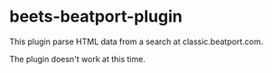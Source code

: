 # beets-beatport-plugin

This plugin parse HTML data from a search at classic.beatport.com.

The plugin doesn't work at this time.
